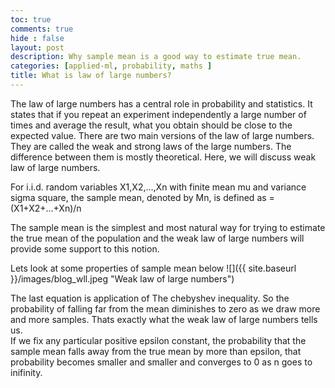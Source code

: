 ```yaml
---
toc: true
comments: true
hide : false
layout: post
description: Why sample mean is a good way to estimate true mean.
categories: [applied-ml, probability, maths ]
title: What is law of large numbers?
---
```



The law of large numbers has a central role in probability and statistics. It states that if you repeat an experiment independently a large number of times and average the result, what you obtain should be close to the expected value. There are two main versions of the law of large numbers. They are called the weak and strong laws of the large numbers. The difference between them is mostly theoretical. Here, we will discuss weak law of large numbers.

For i.i.d. random variables X1,X2,...,Xn with finite mean mu and variance sigma square, the sample mean, denoted by Mn, is defined as
=(X1+X2+...+Xn)/n

The sample mean is the simplest and most natural way for trying to estimate the true mean of the population and the weak law of large numbers will provide some support to this notion.

Lets look at some properties of sample mean below
![]({{ site.baseurl }}/images/blog_wll.jpeg "Weak law of large numbers")

The last equation is application of The chebyshev inequality. 
So the probability of falling far from the mean diminishes to zero as we draw more and more samples. Thats exactly what the weak law of large numbers tells us.  
If we fix any particular positive epsilon constant, the probability that the sample mean falls away from the true mean by more than epsilon, that probability becomes smaller and smaller and converges to 0 as n goes to inifinity. 
